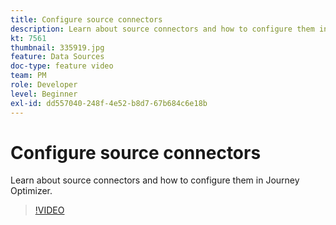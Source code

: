 ```yaml
---
title: Configure source connectors
description: Learn about source connectors and how to configure them in Journey Optimizer.
kt: 7561
thumbnail: 335919.jpg
feature: Data Sources
doc-type: feature video
team: PM
role: Developer
level: Beginner
exl-id: dd557040-248f-4e52-b8d7-67b684c6e18b
---
```

# Configure source connectors

Learn about source connectors and how to configure them in Journey Optimizer.

>[!VIDEO](https://video.tv.adobe.com/v/335919?quality=12)
